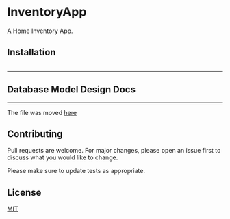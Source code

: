 # InventoryApp

A Home Inventory App.

## Installation

```bash

```

---

## Database Model Design Docs

---

The file was moved [here](https://github.com/bineetNaidu/InventoryApp/blob/staging/docs/database.md)

## Contributing

Pull requests are welcome. For major changes, please open an issue first to discuss what you would like to change.

Please make sure to update tests as appropriate.

## License

[MIT](https://choosealicense.com/licenses/mit/)

